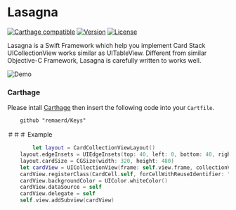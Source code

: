# Lasagna

[![Carthage compatible](https://img.shields.io/badge/Carthage-compatible-4BC51D.svg?style=flat)](https://github.com/remaerd/lasagna)
[![Version](https://img.shields.io/github/release/remaerd/lasagna.svg)](https://github.com/remaerd/lasagna/releases)
[![License](https://img.shields.io/pypi/l/Django.svg)](https://github.com/remaerd/lasagna/blob/master/LICENSE)

Lasagna is a Swift Framework which help you implement Card Stack UICollectionView works similar as UITableView. Different from similar Objective-C Framework, Lasagna is carefully written to works well.

![Demo](https://i.imgur.com/dIVnPhO.gif)

### Carthage

Please intall [Carthage](https://github.com/cartage) then insert the following code into your `Cartfile`.

```
	github "remaerd/Keys"
```

＃＃＃ Example

```swift
		let layout = CardCollectionViewLayout()
    layout.edgeInsets = UIEdgeInsets(top: 40, left: 0, bottom: 40, right: 0)
    layout.cardSize = CGSize(width: 320, height: 480)
    let cardView = UICollectionView(frame: self.view.frame, collectionViewLayout: layout)
    cardView.registerClass(CardCell.self, forCellWithReuseIdentifier: "Cell")
    cardView.backgroundColor = UIColor.whiteColor()
    cardView.dataSource = self
    cardView.delegate = self
    self.view.addSubview(cardView)
```
